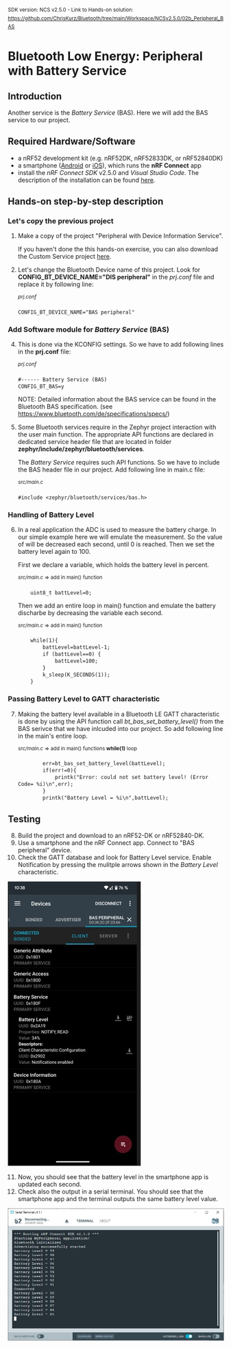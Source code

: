 <sup>SDK version: NCS v2.5.0  -  Link to Hands-on solution: https://github.com/ChrisKurz/Bluetooth/tree/main/Workspace/NCSv2.5.0/02b_Peripheral_BAS</sup>

# Bluetooth Low Energy: Peripheral with Battery Service

## Introduction

Another service is the _Battery Service_ (BAS). Here we will add the BAS service to our project.

## Required Hardware/Software

- a nRF52 development kit (e.g. nRF52DK, nRF52833DK, or nRF52840DK)
- a smartphone ([Android](https://play.google.com/store/apps/details?id=no.nordicsemi.android.mcp&hl=de&gl=US&pli=1) or [iOS](https://apps.apple.com/de/app/nrf-connect-for-mobile/id1054362403)), which runs the __nRF Connect__ app 
- install the _nRF Connect SDK_ v2.5.0 and _Visual Studio Code_. The description of the installation can be found [here](https://developer.nordicsemi.com/nRF_Connect_SDK/doc/2.5.0/nrf/getting_started/assistant.html#).


## Hands-on step-by-step description

### Let's copy the previous project

1) Make a copy of the project "Peripheral with Device Information Service". 

   If you haven't done the this hands-on exercise, you can also download the Custom Service project [here](https://github.com/ChrisKurz/Bluetooth/tree/main/Workspace/NCSv2.5.0/02_Peripheral_DIS).

2) Let's change the Bluetooth Device name of this project. Look for __CONFIG_BT_DEVICE_NAME="DIS peripheral"__ in the _prj.conf_ file and replace it by following line:

	<sup>_prj.conf_</sup>
	   
       CONFIG_BT_DEVICE_NAME="BAS peripheral"


### Add Software module for _Battery Service_ (BAS)

4) This is done via the KCONFIG settings. So we have to add following lines in the __prj.conf__ file: 

	<sup>_prj.conf_</sup>
	   
       #------ Battery Service (BAS)
       CONFIG_BT_BAS=y

   NOTE: Detailed information about the BAS service can be found in the Bluetooth BAS specification. (see https://www.bluetooth.com/de/specifications/specs/)

5) Some Bluetooth services require in the Zephyr project interaction with the user main function. The appropriate API functions are declared in dedicated service header file that are located in folder __zephyr/include/zephyr/bluetooth/services__. 

   The _Battery Service_ requires such API functions. So we have to include the BAS header file in our project. Add following line in main.c file:

      <sup>_src/main.c_</sup>
	
       #include <zephyr/bluetooth/services/bas.h>

### Handling of Battery Level

6) In a real application the ADC is used to measure the battery charge. In our simple example here we will emulate the measurement. So the value of will be decreased each second, until 0 is reached. Then we set the battery level again to 100.

   First we declare a variable, which holds the battery level in percent.

      <sup>_src/main.c_ => add in main() function </sup>

           uint8_t battLevel=0;

   Then we add an entire loop in main() function and emulate the battery discharbe by decreasing the variable each second. 

      <sup>_src/main.c_ => add in main() function </sup>

           while(1){
               battLevel=battLevel-1;
               if (battLevel==0) {
                   battLevel=100;
               }
               k_sleep(K_SECONDS(1));
           }

### Passing Battery Level to GATT characteristic

7) Making the battery level available in a Bluetooth LE GATT characteristic is done by using the API function call _bt_bas_set_battery_level()_ from the BAS serivce that we have inlcuded into our project. So add following line in the main's entire loop.

     <sup>_src/main.c_ => add in main() functions __while(1)__ loop </sup>

               err=bt_bas_set_battery_level(battLevel);
               if(err!=0){
                   printk("Error: could not set battery level! (Error Code= %i)\n",err);
               }
               printk("Battery Level = %i\n",battLevel);

## Testing
8) Build the project and download to an nRF52-DK or nRF52840-DK.
9) Use a smartphone and the nRF Connect app. Connect to "BAS peripheral" device.
10) Check the GATT database and look for Battery Level service. Enable Notification by pressing the mulitple arrows shown in the _Battery Level_ characteristic. 

   ![image](images/02b_nRFConnect_App.jpg)

11) Now, you should see that the battery level in the smartphone app is updated each second.
12) Check also the output in a serial terminal. You should see that the smartphone app and the terminal outputs the same battery level value.

   ![image](images/02b_Terminal_NCSv2.5.0.jpg)
   



